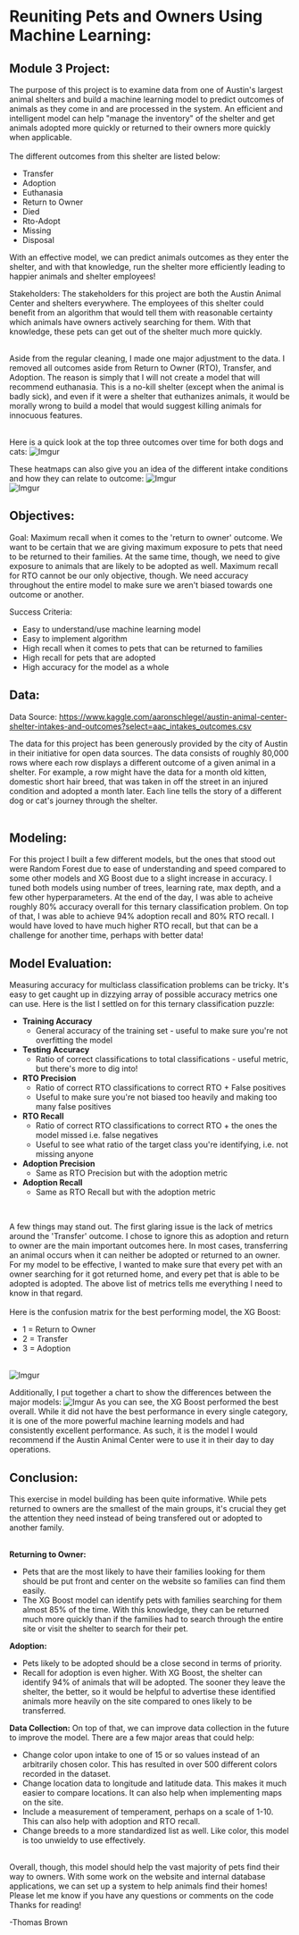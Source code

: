 
# Reuniting Pets and Owners Using Machine Learning:

## Module 3 Project:

The purpose of this project is to examine data from one of Austin's largest animal shelters and build a machine learning model to predict outcomes of animals as they come in and are processed in the system.  An efficient and intelligent model can help "manage the inventory" of the shelter and get animals adopted more quickly or returned to their owners more quickly when applicable.  <br><br>
The different outcomes from this shelter are listed below:
- Transfer           
- Adoption           
- Euthanasia        
- Return to Owner     
- Died                 
- Rto-Adopt
- Missing
- Disposal  <br>

With an effective model, we can predict animals outcomes as they enter the shelter, and with that knowledge, run the shelter more efficiently leading to happier animals and shelter employees!

Stakeholders: The stakeholders for this project are both the Austin Animal Center and shelters everywhere. The employees of this shelter could benefit from an algorithm that would tell them with reasonable certainty which animals have owners actively searching for them.  With that knowledge, these pets can get out of the shelter much more quickly.<br><br>

Aside from the regular cleaning, I made one major adjustment to the data.  I removed all outcomes aside from Return to Owner (RTO), Transfer, and Adoption.  The reason is simply that I will not create a model that will recommend euthanasia.  This is a no-kill shelter (except when the animal is badly sick), and even if it were a shelter that euthanizes animals, it would be morally wrong to build a model that would suggest killing animals for innocuous features. <br><br>

Here is a quick look at the top three outcomes over time for both dogs and cats:
![Imgur](https://i.imgur.com/QjqDNdk.png)

These heatmaps can also give you an idea of the different intake conditions and how they can relate to outcome:
![Imgur](https://i.imgur.com/D8sSNbU.png)<br>
![Imgur](https://i.imgur.com/YhZCshO.png)

## Objectives:

Goal: Maximum recall when it comes to the 'return to owner' outcome. We want to be certain that we are giving maximum exposure to pets that need to be returned to their families. At the same time, though, we need to give exposure to animals that are likely to be adopted as well.  Maximum recall for RTO cannot be our only objective, though.  We need accuracy throughout the entire model to make sure we aren't biased towards one outcome or another.

Success Criteria: 
- Easy to understand/use machine learning model
- Easy to implement algorithm
- High recall when it comes to pets that can be returned to families
- High recall for pets that are adopted
- High accuracy for the model as a whole

## Data:

Data Source: https://www.kaggle.com/aaronschlegel/austin-animal-center-shelter-intakes-and-outcomes?select=aac_intakes_outcomes.csv

The data for this project has been generously provided by the city of Austin in their initiative for open data sources.  The data consists of roughly 80,000 rows where each row displays a different outcome of a given animal in a shelter.  For example, a row might have the data for a month old kitten, domestic short hair breed, that was taken in off the street in an injured condition and adopted a month later.  Each line tells the story of a different dog or cat's journey through the shelter.  
<br>

## Modeling:

For this project I built a few different models, but the ones that stood out were Random Forest due to ease of understanding and speed compared to some other models and XG Boost due to a slight increase in accuracy.  I tuned both models using number of trees, learning rate, max depth, and a few other hyperparameters.  At the end of the day, I was able to acheive roughly 80% accuracy overall for this ternary classification problem.  On top of that, I was able to achieve 94% adoption recall and 80% RTO recall.  I would have loved to have much higher RTO recall, but that can be a challenge for another time, perhaps with better data!


## Model Evaluation:

Measuring accuracy for multiclass classification problems can be tricky.  It's easy to get caught up in dizzying array of possible accuracy metrics one can use.  Here is the list I settled on for this ternary classification puzzle:
<br>
- __Training Accuracy__ 
    - General accuracy of the training set - useful to make sure you're not overfitting the model
- __Testing Accuracy__
    - Ratio of correct classifications to total classifications - useful metric, but there's more to dig into!
- __RTO Precision__ 
    - Ratio of correct RTO classifications to correct RTO + False positives 
    - Useful to make sure you're not biased too heavily and making too many false positives
- __RTO Recall__ 
    - Ratio of correct RTO classifications to correct RTO + the ones the model missed i.e. false negatives
    - Useful to see what ratio of the target class you're identifying, i.e. not missing anyone
- __Adoption Precision__ 
    - Same as RTO Precision but with the adoption metric
- __Adoption Recall__ 
    - Same as RTO Recall but with the adoption metric
<br>


A few things may stand out.  The first glaring issue is the lack of metrics around the 'Transfer' outcome.  I chose to ignore this as adoption and return to owner are the main important outcomes here.  In most cases, transferring an animal occurs when it can neither be adopted or returned to an owner.  For my model to be effective, I wanted to make sure that every pet with an owner searching for it got returned home, and every pet that is able to be adopted is adopted.  The above list of metrics tells me everything I need to know in that regard.
<br><br>
Here is the confusion matrix for the best performing model, the XG Boost:
- 1 = Return to Owner
- 2 = Transfer
- 3 = Adoption
<br><br>

![Imgur](https://i.imgur.com/Yl6jEZ8.png)

Additionally, I put together a chart to show the differences between the major models:
![Imgur](https://i.imgur.com/n3gEEoD.png)
As you can see, the XG Boost performed the best overall.  While it did not have the best performance in every single category, it is one of the more powerful machine learning models and had consistently excellent performance.  As such, it is the model I would recommend if the Austin Animal Center were to use it in their day to day operations.

## Conclusion: 

This exercise in model building has been quite informative.  While pets returned to owners are the smallest of the main groups, it's crucial they get the attention they need instead of being transfered out or adopted to another family.<br><br>

__Returning to Owner:__
- Pets that are the most likely to have their families looking for them should be put front and center on the website so families can find them easily.
- The XG Boost model can identify pets with families searching for them almost 85% of the time.  With this knowledge, they can be returned much more quickly than if the families had to search through the entire site or visit the shelter to search for their pet.

__Adoption:__
- Pets likely to be adopted should be a close second in terms of priority. 
- Recall for adoption is even higher.  With XG Boost, the shelter can identify 94% of animals that will be adopted.  The sooner they leave the shelter, the better, so it would be helpful to advertise these identified animals more heavily on the site compared to ones likely to be transferred.

__Data Collection:__
On top of that, we can improve data collection in the future to improve the model.  There are a few major areas that could help:
- Change color upon intake to one of 15 or so values instead of an arbitrarily chosen color.  This has resulted in over 500 different colors recorded in the dataset.
- Change location data to longitude and latitude data.  This makes it much easier to compare locations.  It can also help when implementing maps on the site.
- Include a measurement of temperament, perhaps on a scale of 1-10.  This can also help with adoption and RTO recall.
- Change breeds to a more standardized list as well.  Like color, this model is too unwieldy to use effectively.
<br>
Overall, though, this model should help the vast majority of pets find their way to owners.  With some work on the website and internal database applications, we can set up a system to help animals find their homes!
<br>
Please let me know if you have any questions or comments on the code
<br>
Thanks for reading!

-Thomas Brown
